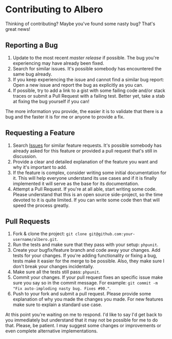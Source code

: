 # Contributing to Albero

Thinking of contributing? Maybe you've found some nasty bug? That's great news!

## Reporting a Bug

1. Update to the most recent *master release* if possible. The bug you're experiencing may have already been fixed.
2. Search for similar issues. It's possible somebody has encountered the same bug already.
3. If you keep experiencing the issue and cannot find a similar bug report: Open a new issue and report the bug as explicitly as you can.
4. If possible, try to add a link to a gist with some failing code and/or stack traces or submit a Pull Request with a failing test. Better yet, take
a stab at fixing the bug yourself if you can!

The more information you provide, the easier it is to validate that there is a bug and the faster it is for me or anyone to provide a fix.

## Requesting a Feature

1. Search [Issues](https://github.com/encima-io/albero/issues) for similar feature requests. It's possible somebody has already asked for this feature or provided a pull request that's still in discussion.
2. Provide a clear and detailed explanation of the feature you want and why it's important to add.
3. If the feature is complex, consider writing some initial documentation for it. This will help everyone understand its use cases and if it is finally implemented it will serve as the base for its documentation.
4. Attempt a Pull Request. If you're at all able, start writing some code. Please understand that this is an open source side-project, so the time devoted to it is quite limited. If you can write some code then that will speed the process greatly.

## Pull Requests

1. Fork & clone the project: `git clone git@github.com:your-username/albero.git`.
2. Run the tests and make sure that they pass with your setup: `phpunit`.
3. Create your bugfix/feature branch and code away your changes. Add tests for your changes. If you're adding functionality or fixing a bug, tests make it easier for the merge to be possible. Also, they make sure I don't break your changes incidentally.
4. Make sure all the tests still pass: `phpunit`.
5. Commit your changes. If your pull request fixes an specific issue make sure you say so in the commit message. For example: `git commit -m "Fix auto-imploding nasty bug. Fixes #90."`.
6. Push to your fork and submit a pull request. Please provide some
explanation of why you made the changes you made. For new features make sure to
explain a standard use case.

At this point you're waiting on me to respond. I'd like to say I'd get back to you immediately but understand that it may not be possible for me to do that. Please, be patient. I may suggest some changes or improvements or even complete alternative implementations.
